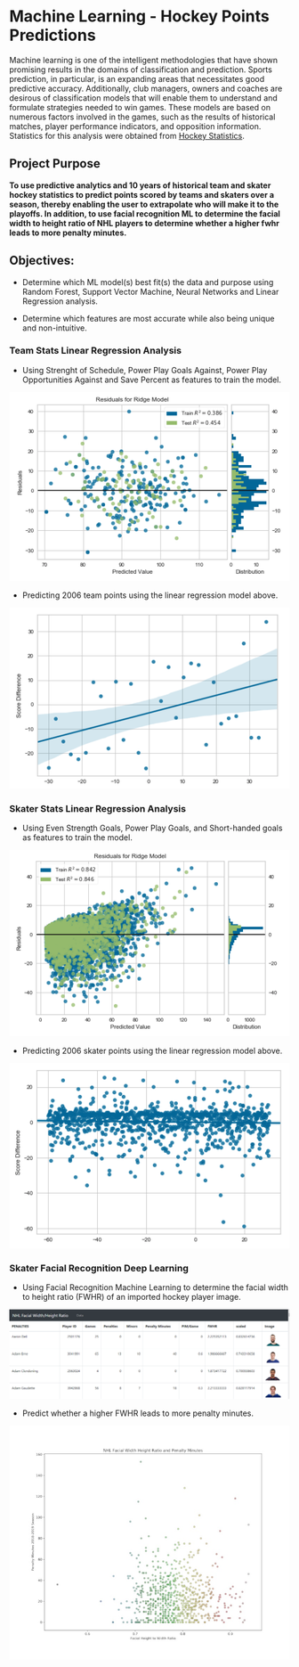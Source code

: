 # Machine Learning - Hockey Points Predictions

Machine learning is one of the intelligent methodologies that have shown promising results in the domains of classification and prediction. Sports prediction, in particular, is an expanding areas that necessitates good predictive accuracy.  Additionally, club managers, owners and coaches are desirous of classification models that will enable them to understand and formulate strategies needed to win games. These models are based on numerous factors involved in the games, such as the results of historical matches, player performance indicators, and opposition information. Statistics for this analysis were obtained from [Hockey Statistics](https://www.hockey-reference.com/).

## Project Purpose

**To use predictive analytics and 10 years of historical team and skater hockey statistics to predict points scored by teams and skaters over a season, thereby enabling the user to extrapolate who will make it to the playoffs.  In addition, to use facial recognition ML to determine the facial width to height ratio of NHL players to determine whether a higher fwhr leads to more penalty minutes.**

## Objectives:

* Determine which ML model(s) best fit(s) the data and purpose using Random Forest, Support Vector Machine, Neural Networks and Linear Regression analysis.

* Determine which features are most accurate while also being unique and non-intuitive.

### __Team Stats Linear Regression Analysis__

* Using Strenght of Schedule, Power Play Goals Against, Power Play Opportunities Against and Save Percent as features to train the model.

![Linear Regression of Team Stats](images/team_regression_4.png)

* Predicting 2006 team points using the linear regression model above.

![Linear Regression Test](images/team_regression_test.png)

### __Skater Stats Linear Regression Analysis__

* Using Even Strength Goals, Power Play Goals, and Short-handed goals as features to train the model.

![Linear Regression of Skater Stats](images/skater_regression_3.png)

* Predicting 2006 skater points using the linear regression model above.

![Linear Regression Test](images/skater_regression_test.png)

### __Skater Facial Recognition Deep Learning__

* Using Facial Recognition Machine Learning to determine the facial width to height ratio (FWHR) of an imported hockey player image.

![Image Recognition](images/image_recognition.png)

* Predict whether a higher FWHR leads to more penalty minutes.

![FWHR vs Penalty Minutes](images/myplot.jpg)